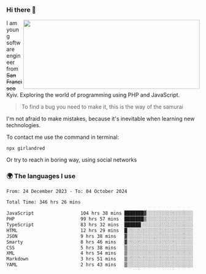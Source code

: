 ### Hi there 👋  

<img align='right' src="https://github-readme-stats.vercel.app/api?username=girlandred&count_private=true&show_icons=true&include_all_commits=true&hide_rank=true&hide_title=true&theme=buefy&card_width=300" width=460 height=180>


I am young software engineer from ~~San Francisco~~ Kyiv. Exploring the world of programming using PHP and JavaScript.


> To find a bug you need to make it, this is the way of the samurai



I'm not afraid to make mistakes, because it's inevitable when learning new technologies.

To contact me use the command in terminal:

```
npx girlandred
```

Or try to reach in boring way, using social networks


### 🌍 The languages I use

<!--START_SECTION:waka-->

```txt
From: 24 December 2023 - To: 04 October 2024

Total Time: 346 hrs 26 mins

JavaScript                 104 hrs 38 mins ███████▓░░░░░░░░░░░░░░░░░   30.20 %
PHP                        99 hrs 57 mins  ███████▒░░░░░░░░░░░░░░░░░   28.85 %
TypeScript                 83 hrs 32 mins  ██████░░░░░░░░░░░░░░░░░░░   24.11 %
HTML                       12 hrs 29 mins  █░░░░░░░░░░░░░░░░░░░░░░░░   03.60 %
JSON                       9 hrs 38 mins   ▓░░░░░░░░░░░░░░░░░░░░░░░░   02.78 %
Smarty                     8 hrs 46 mins   ▓░░░░░░░░░░░░░░░░░░░░░░░░   02.53 %
CSS                        5 hrs 38 mins   ▒░░░░░░░░░░░░░░░░░░░░░░░░   01.63 %
XML                        4 hrs 54 mins   ▒░░░░░░░░░░░░░░░░░░░░░░░░   01.42 %
Markdown                   3 hrs 51 mins   ▒░░░░░░░░░░░░░░░░░░░░░░░░   01.11 %
YAML                       2 hrs 43 mins   ▒░░░░░░░░░░░░░░░░░░░░░░░░   00.79 %
```

<!--END_SECTION:waka-->
